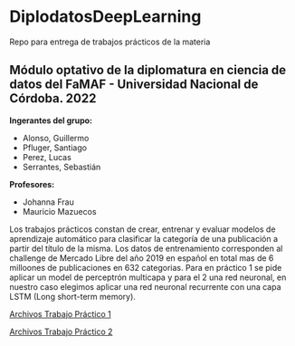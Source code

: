 # DiplodatosDeepLearning
Repo para entrega de trabajos prácticos de la materia

## Módulo optativo de la diplomatura en ciencia de datos del FaMAF - Universidad Nacional de Córdoba. 2022

**Ingerantes del grupo:**
- Alonso, Guillermo 
- Pfluger, Santiago
- Perez, Lucas
- Serrantes, Sebastián

**Profesores:** 
- Johanna Frau 
- Mauricio Mazuecos

Los trabajos prácticos constan de crear, entrenar y evaluar modelos de aprendizaje automático para clasificar la categoría de una publicación a partir del título de la misma. Los datos de entrenamiento corresponden al challenge de Mercado Libre del año 2019 en español en total mas de 6 milloones de publicaciones en 632 categorias.
Para en práctico 1 se pide aplicar un model de perceptrón multicapa y para el 2 una red neuronal, en nuestro caso elegimos aplicar una red neuronal recurrente con una capa LSTM (Long short-term memory).

[Archivos Trabajo Práctico 1](https://github.com/guillealonso/DiplodatosDeepLearning/tree/main/Trabajo%20Pr%C3%A1ctico%201)

[Archivos  Trabajo Práctico 2](https://github.com/guillealonso/DiplodatosDeepLearning/tree/main/Trabajo%20Pr%C3%A1ctico%202)
